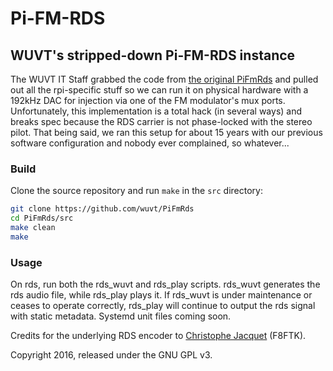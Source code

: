 Pi-FM-RDS
=========

## WUVT's stripped-down Pi-FM-RDS instance

The WUVT IT Staff grabbed the code from [the original PiFmRds](https://github.com/ChristopheJacquet/PiFmRds) and pulled out all the rpi-specific stuff so we can run it on physical hardware with a 192kHz DAC for injection via one of the FM modulator's mux ports. Unfortunately, this implementation is a total hack (in several ways) and breaks spec because the RDS carrier is not phase-locked with the stereo pilot. That being said, we ran this setup for about 15 years with our previous software configuration and nobody ever complained, so whatever...

### Build

Clone the source repository and run `make` in the `src` directory:

```bash
git clone https://github.com/wuvt/PiFmRds
cd PiFmRds/src
make clean
make
```

### Usage

On rds, run both the rds_wuvt and rds_play scripts. rds_wuvt generates the rds audio file, while rds_play plays it. If rds_wuvt is under maintenance or ceases to operate correctly, rds_play will continue to output the rds signal with static metadata. Systemd unit files coming soon.

Credits for the underlying RDS encoder to [Christophe Jacquet](http://www.jacquet80.eu/) (F8FTK).

Copyright 2016, released under the GNU GPL v3.
